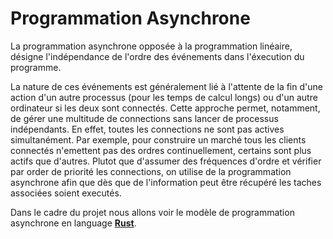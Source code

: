 # Programmation Asynchrone

La programmation asynchrone opposée à la programmation linéaire, désigne l'indépendance de l'ordre
des événements dans l'éxecution du programme.

La nature de ces événements est généralement lié à l'attente de la fin d'une action d'un autre
processus (pour les temps de calcul longs) ou d'un autre ordinateur si les deux sont connectés.
Cette approche permet, notamment, de gérer une multitude de connections sans lancer de processus
indépendants. En effet, toutes les connections ne sont pas actives simultanément. Par exemple, pour
construire un marché tous les clients connectés n'emettent pas des ordres continuellement, certains
sont plus actifs que d'autres. Plutot que d'assumer des fréquences d'ordre et vérifier par order de
priorité les connections, on utilise de la programmation asynchrone afin que dès que de
l'information peut être récupéré les taches associées soient executés.

Dans le cadre du projet nous allons voir le modèle de programmation asynchrone en language
[**Rust**](https://www.rust-lang.org/).
